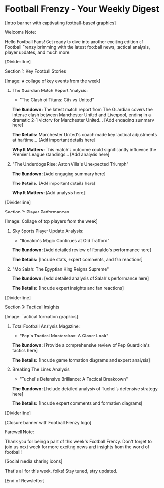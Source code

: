 # Football Frenzy - Your Weekly Digest

[Intro banner with captivating football-based graphics]

Welcome Note:

Hello Football Fans! Get ready to dive into another exciting edition of Football Frenzy brimming with the latest football news, tactical analysis, player updates, and much more.

[Divider line]

Section 1: Key Football Stories

[Image: A collage of key events from the week]

1. The Guardian Match Report Analysis:

    - "The Clash of Titans: City vs United"
    
    **The Rundown:** The latest match report from The Guardian covers the intense clash between Manchester United and Liverpool, ending in a dramatic 2-1 victory for Manchester United... [Add engaging summary here]

    **The Details:** Manchester United's coach made key tactical adjustments at halftime... [Add important details here]

    **Why It Matters:** This match's outcome could significantly influence the Premier League standings... [Add analysis here]

2. "The Underdogs Rise: Aston Villa's Unexpected Triumph"

    **The Rundown:** [Add engaging summary here]

    **The Details:** [Add important details here]

    **Why It Matters:** [Add analysis here]

[Divider line]

Section 2: Player Performances

[Image: Collage of top players from the week]

1. Sky Sports Player Update Analysis:

    - "Ronaldo's Magic Continues at Old Trafford"
    
    **The Rundown:** [Add detailed review of Ronaldo's performance here]

    **The Details:** [Include stats, expert comments, and fan reactions]

2. "Mo Salah: The Egyptian King Reigns Supreme"

    **The Rundown:** [Add detailed analysis of Salah's performance here]

    **The Details:** [Include expert insights and fan reactions]

[Divider line]

Section 3: Tactical Insights

[Image: Tactical formation graphics]

1. Total Football Analysis Magazine:

    - "Pep's Tactical Masterclass: A Closer Look"
    
    **The Rundown:** [Provide a comprehensive review of Pep Guardiola's tactics here]

    **The Details:** [Include game formation diagrams and expert analysis]

2. Breaking The Lines Analysis:

    - "Tuchel's Defensive Brilliance: A Tactical Breakdown"
    
    **The Rundown:** [Include detailed analysis of Tuchel's defensive strategy here]

    **The Details:** [Include expert comments and formation diagrams]

[Divider line]

[Closure banner with Football Frenzy logo]

Farewell Note:

Thank you for being a part of this week's Football Frenzy. Don't forget to join us next week for more exciting news and insights from the world of football!

[Social media sharing icons]

That's all for this week, folks! Stay tuned, stay updated.

[End of Newsletter]